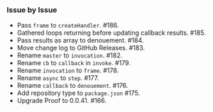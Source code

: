 ### Issue by Issue

 * Pass `frame` to `createHandler`. #186.
 * Gathered loops returning before updating callback results. #185.
 * Pass results as array to denouement. #184.
 * Move change log to GitHub Releases. #183.
 * Rename `master` to `invocation`. #182.
 * Rename `cb` to `callback` in `invoke`. #179.
 * Rename `invocation` to `frame`. #178.
 * Rename `async` to `step`. #177.
 * Rename `callback` to `denouement`. #176.
 * Add repository type to `package.json` #175.
 * Upgrade Proof to 0.0.41. #166.
